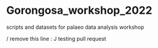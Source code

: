 # Gorongosa_workshop_2022
scripts and datasets for palaeo data analysis workshop

/ remove this line : J testing pull request